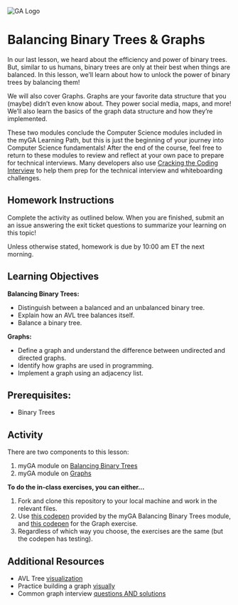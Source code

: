 ![GA Logo](https://ga-dash.s3.amazonaws.com/production/assets/logo-9f88ae6c9c3871690e33280fcf557f33.png)

# Balancing Binary Trees & Graphs

In our last lesson, we heard about the efficiency and power of binary trees. But, similar to us humans, binary trees are only at their best when things are balanced. In this lesson, we’ll learn about how to unlock the power of binary trees by balancing them!

We will also cover Graphs. Graphs are your favorite data structure that you (maybe) didn’t even know about. They power social media, maps, and more! We’ll also learn the basics of the graph data structure and how they’re implemented.

These two modules conclude the Computer Science modules included in the myGA Learning Path, but this is just the beginning of your journey into Computer Science fundamentals! After the end of the course, feel free to return to these modules to review and reflect at your own pace to prepare for technical interviews. Many developers also use [Cracking the Coding Interview](http://ahmed-badawy.com/blog/wp-content/uploads/2018/10/Cracking-the-Coding-Interview-6th-Edition-189-Programming-Questions-and-Solutions.pdf) to help them prep for the technical interview and whiteboarding challenges. 

## Homework Instructions 

Complete the activity as outlined below. When you are finished, submit an an issue answering the exit ticket questions to summarize your learning on this topic! 

Unless otherwise stated, homework is due by 10:00 am ET the next morning.

## Learning Objectives

**Balancing Binary Trees:**

- Distinguish between a balanced and an unbalanced binary tree.
- Explain how an AVL tree balances itself.
- Balance a binary tree.

**Graphs:**

- Define a graph and understand the difference between undirected and directed graphs.
- Identify how graphs are used in programming.
- Implement a graph using an adjacency list.

## Prerequisites: 
* Binary Trees

## Activity

There are two components to this lesson: 
1. myGA module on [Balancing Binary Trees](https://my.generalassemb.ly/activities/263)
2. myGA module on [Graphs](https://my.generalassemb.ly/activities/403)

**To do the in-class exercises, you can either...** 

1. Fork and clone this repository to your local machine and work in the relevant files.
1. Use [this codepen](https://codepen.io/GAmarketing/pen/bZGMaQ?editors=0010#0) provided by the myGA Balancing Binary Trees module, and [this codepen](https://codepen.io/GAmarketing/pen/JzjvvE?editors=0010#0) for the Graph exercise.
1. Regardless of which way you choose, the exercises are the same (but the codepen has testing).

## Additional Resources
- AVL Tree [visualization](https://www.cs.usfca.edu/~galles/visualization/AVLtree.html)
- Practice building a graph [visually](https://visualgo.net/en/graphds?slide=1)
- Common graph interview [questions AND solutions](https://medium.com/@codingfreak/graph-data-structure-interview-questions-and-practice-problems-22d5cd488855)
